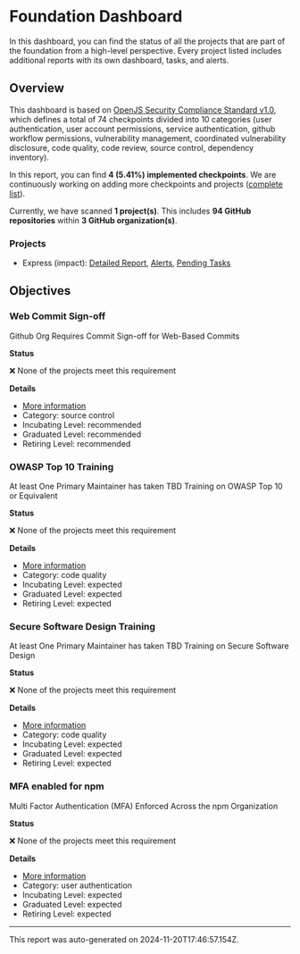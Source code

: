 # Foundation Dashboard

In this dashboard, you can find the status of all the projects that are part of the foundation from a high-level perspective. Every project listed includes additional reports with its own dashboard, tasks, and alerts.

## Overview

This dashboard is based on [OpenJS Security Compliance Standard v1.0](https://docs.google.com/spreadsheets/d/1GwIsAudAn89xv9DAbr1HUaY4KEVBsYfg--_1cW0uIB0/edit?gid=0#gid=0), which defines a total of 74 checkpoints divided into 10 categories (user authentication, user account permissions, service authentication, github workflow permissions, vulnerability management, coordinated vulnerability disclosure, code quality, code review, source control, dependency inventory).

In this report, you can find **4 (5.41%) implemented checkpoints**. We are continuously working on adding more checkpoints and projects ([complete list](https://docs.google.com/spreadsheets/d/1GwIsAudAn89xv9DAbr1HUaY4KEVBsYfg--_1cW0uIB0/edit?gid=0#gid=0)).

Currently, we have scanned **1 project(s)**. This includes **94 GitHub repositories** within **3 GitHub organization(s)**.

### Projects

- Express (impact): [Detailed Report](projects/express_report.md), [Alerts](projects/express_alerts.md), [Pending Tasks](projects/express_tasks.md)

## Objectives


### Web Commit Sign-off

Github Org Requires Commit Sign-off for Web-Based Commits

**Status**

❌ None of the projects meet this requirement

**Details**
- [More information](https://openjs-security-program-standards.netlify.app/details/item-62)
- Category: source control
- Incubating Level: recommended
- Graduated Level: recommended
- Retiring Level: recommended


### OWASP Top 10 Training

At least One Primary Maintainer has taken TBD Training on OWASP Top 10 or Equivalent

**Status**

❌ None of the projects meet this requirement

**Details**
- [More information](https://openjs-security-program-standards.netlify.app/details/item-1)
- Category: code quality
- Incubating Level: expected
- Graduated Level: expected
- Retiring Level: expected


### Secure Software Design Training

At least One Primary Maintainer has taken TBD Training on Secure Software Design

**Status**

❌ None of the projects meet this requirement

**Details**
- [More information](https://openjs-security-program-standards.netlify.app/details/item-0)
- Category: code quality
- Incubating Level: expected
- Graduated Level: expected
- Retiring Level: expected


### MFA enabled for npm

Multi Factor Authentication (MFA) Enforced Across the npm Organization

**Status**

❌ None of the projects meet this requirement

**Details**
- [More information](https://openjs-security-program-standards.netlify.app/details/item-3)
- Category: user authentication
- Incubating Level: expected
- Graduated Level: expected
- Retiring Level: expected


---

This report was auto-generated on 2024-11-20T17:46:57.154Z.
